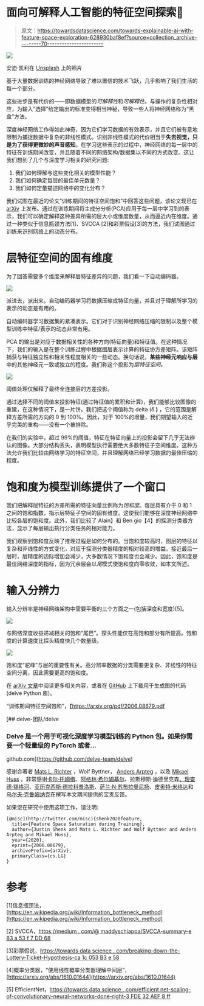 # 面向可解释人工智能的特征空间探索🚀

> 原文：<https://towardsdatascience.com/towards-explainable-ai-with-feature-space-exploration-628930baf8ef?source=collection_archive---------70----------------------->

![](img/00b5ea67364d939fe0b5c8efe4b88389.png)

安迪·凯利在 [Unsplash](https://unsplash.com?utm_source=medium&utm_medium=referral) 上的照片

基于大量数据训练的神经网络导致了难以置信的技术飞跃，几乎影响了我们生活的每一个部分。

这些进步是有代价的——即数据模型的*可解释性*和*可解释性*。与操作的复杂性相对应，为输入“选择”给定输出的标准变得相当神秘，导致一些人将神经网络称为“黑盒”方法。

深度神经网络工作得如此神奇，因为它们学习数据的有效表示，并且它们被有意地限制为捕捉数据中复杂的非线性模式。识别非线性模式的代价相当于**失去视觉，只是为了获得更微妙的声音感知**。在学习这些表示的过程中，神经网络的每一层中的特征在训练期间改变，并且随着不同的网络架构/数据集以不同的方式改变。这让我们想到了几个与深度学习相关的研究问题:

1.  我们如何理解与这些变化相关的模型性能？
2.  我们如何确定每层的最佳单元数量？
3.  我们如何定量描述网络中的变化分布？

我们试图在最近的论文“训练期间的特征空间饱和”中回答这些问题，该论文现已在 [arXiv](https://arxiv.org/abs/2006.08679) 上发布。通过在训练期间将主成分分析(PCA)应用于每一层中学习到的表示，我们可以确定解释这种差异所需的层大小或维度数量，从而逼近内在维度。通过一种类似于信息瓶颈方法[1]、SVCCA [2]和彩票假设[3]的方法，我们试图通过训练来识别网络上的动态分布。

# **层特征空间的固有维度**

为了回答需要多个维度来解释层特征差异的问题，我们看一下自动编码器。

![](img/d6f57bab012369da2f3cf770a8b0c43f.png)

派进去，派出来。自动编码器学习将数据压缩成特征向量，并且对于理解所学习的表示的动态是有用的。

自动编码器学习数据集的紧凑表示。它们对于识别神经网络压缩的限制以及整个模型训练中特征/表示的动态非常有用。

PCA 的输出是对应于数据相关性的各种方向(特征向量)和特征值。在这种情况下，我们的输入是在整个训练过程中根据图层表示计算的特征协方差矩阵。该矩阵捕获与特征独立性和相关性程度相关的一些动态。换句话说，**某些神经元响应与层**中的其他神经元一致或独立的程度。我们称这个投影为*层特征空间。*

![](img/26e1c751f7d25eab3f8179db0d20559a.png)

阈值处理仅解释了最终全连接层的方差投影。

通过选择不同的阈值来投影特征(通过特征值的累积和计算)，我们能够比较图像的重建，在这种情况下，是一片饼。我们把这个阈值称为 delta (δ **)** ，它的范围是解释方差所需的方向的 0 到 100%。因此，对于 100%的增量，我们期望输入的近乎完美的重构——没有一个被排除。

在我们的实验中，超过 99%的阈值，特征在特征向量上的投影会留下几乎无法辨认的图像。大部分结构丢失，表明模型执行需要绝大多数特征子空间维度。这种方法允许我们比较由网络学习的特征空间，并且理解网络已经学习数据的最佳压缩的程度。

# 饱和度为模型训练提供了一个窗口

我们把解释层特征的方差所需的特征向量比例称为*饱和度*。每层具有介于 0 和 1 之间的饱和指数，指示层特征子空间的固有维度。这使我们能够在深度神经网络中比较各层的饱和度。此外，我们比较了 Alain】和 Ben gio【4】的探测分类器方法，显示了每层输出执行分类任务的相对能力。

我们观察到饱和度反映了推理过程是如何分布的。当饱和度较高时，图层的特征以复杂和非线性的方式变化，对应于探测分类器精度的相对较高的增益。接近最后一层时，层精度的边际增加会减少，大多数情况下饱和度也会减少。因此，饱和度是最佳网络深度的指标，因为冗余层会以*尾*模式使饱和度向零收敛，如本文所述。

# 输入分辨力

输入分辨率是神经网络架构中需要平衡的三个方面之一(包括深度和宽度)[5]。

![](img/f008cc6c3548c97716d897daf2558125.png)

与网络深度收益递减相关的饱和“尾巴”。探头性能仅在高饱和部分有所提高。饱和度的计算速度比探头精度快几个数量级。

![](img/5f841a7e3a4c563090bcaca11a69b824.png)

饱和度“驼峰”与层的重要性有关。高分辨率数据的分类需要更复杂、非线性的特征空间分离，因此需要更高的饱和度。

在 [arXiv 文章](https://arxiv.org/pdf/2006.08679.pdf)中阅读更多相关内容，或者在 [GitHub](https://github.com/delve-team/delve) 上下载用于生成图的代码(delve Python 库)。

“训练期间特征空间饱和”，【https://arxiv.org/pdf/2006.08679.pdf 

[](https://github.com/delve-team/delve) [## delve-团队/delve

### Delve 是一个用于可视化深度学习模型训练的 Python 包。如果你需要一个轻量级的 PyTorch 或者…

github.com](https://github.com/delve-team/delve) 

感谢合著者 [Mats L. Richter](https://medium.com/u/1f048937b1f4?source=post_page-----628930baf8ef--------------------------------) ，Wolf Byttner， [Anders Arpteg](https://medium.com/u/8eda5a9ade80?source=post_page-----628930baf8ef--------------------------------) ，以及 [Mikael Huss](https://medium.com/u/bf4c4151f086?source=post_page-----628930baf8ef--------------------------------) 。非常感谢[卡尔·托姆梅](https://medium.com/u/7de8f3513f2e?source=post_page-----628930baf8ef--------------------------------)、[阿格林·希尔姆基尔](https://medium.com/u/8452ea37bdd2?source=post_page-----628930baf8ef--------------------------------)、拉斯穆斯·迪德里克森[、理查德·锡格河](https://medium.com/u/e2bf5583a?source=post_page-----628930baf8ef--------------------------------)、[亚历克西斯·德拉科普洛斯](https://medium.com/u/622790aa1486?source=post_page-----628930baf8ef--------------------------------)、[萨兰·N·苏布拉曼尼扬](https://medium.com/u/90b775aab5a2?source=post_page-----628930baf8ef--------------------------------)、[皮奥特·米格达](https://medium.com/u/50fed9fd6145?source=post_page-----628930baf8ef--------------------------------)和[乌尔夫·克鲁姆纳克](https://medium.com/u/41ee6301db0b?source=post_page-----628930baf8ef--------------------------------)在撰写本文期间提供的宝贵反馈。

如果您在研究中使用这项工作，请注明:

```
[@misc](http://twitter.com/misc){shenk2020feature,
  title={Feature Space Saturation during Training},
  author={Justin Shenk and Mats L. Richter and Wolf Byttner and Anders Arpteg and Mikael Huss},
  year={2020},
  eprint={2006.08679},
  archivePrefix={arXiv},
  primaryClass={cs.LG}
}
```

# 参考

[1]信息瓶颈法，[https://en.wikipedia.org/wiki/Information_bottleneck_method](https://en.wikipedia.org/wiki/Information_bottleneck_method)

[2] SVCCA，[https://medium . com/@ maddyschiappa/SVCCA-summary-e 83 a 53 f 7 DD 68](https://medium.com/@maddyschiappa/svcca-summary-e83a53f7dd68)

[3]彩票假说，[https://towards data science . com/breaking-down-the-Lottery-Ticket-Hypothesis-ca 1c 053 B3 e 58](/breaking-down-the-lottery-ticket-hypothesis-ca1c053b3e58)

[4]概率分类器，“使用线性概率分类器理解中间层”，[https://arxiv.org/abs/1610.01644](https://arxiv.org/abs/1610.01644)

[5] EfficientNet，[https://towards data science . com/efficient net-scaling-of-convolutionary-neural-networks-done-right-3 FDE 32 AEF 8 ff](/efficientnet-scaling-of-convolutional-neural-networks-done-right-3fde32aef8ff)